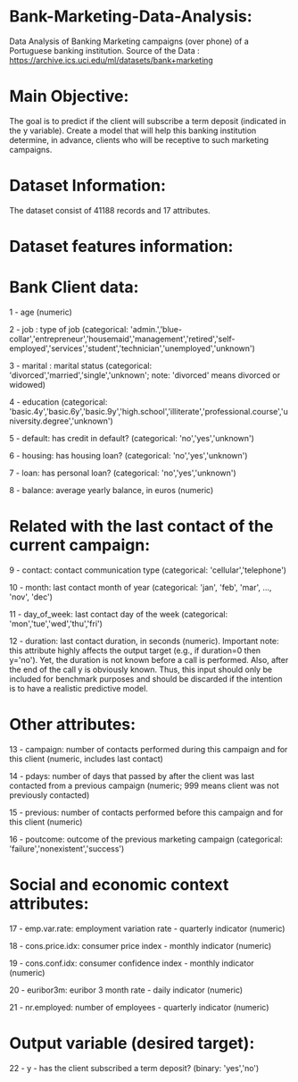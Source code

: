 # Bank-Marketing-Data-Analysis:
Data Analysis of Banking Marketing campaigns (over phone) of a Portuguese banking institution.
Source of the Data : https://archive.ics.uci.edu/ml/datasets/bank+marketing

# Main Objective:
The goal is to predict if the client will subscribe a term deposit (indicated in the y variable). Create a model that will help this banking institution determine, in advance, clients who will be receptive to such marketing campaigns.

# Dataset Information:
The dataset consist of 41188 records and 17 attributes.

# Dataset features information:
# Bank Client data:
1 - age (numeric)

2 - job : type of job (categorical: 'admin.','blue-collar','entrepreneur','housemaid','management','retired','self-employed','services','student','technician','unemployed','unknown')

3 - marital : marital status (categorical: 'divorced','married','single','unknown'; note: 'divorced' means divorced or widowed)

4 - education (categorical: 'basic.4y','basic.6y','basic.9y','high.school','illiterate','professional.course','university.degree','unknown')

5 - default: has credit in default? (categorical: 'no','yes','unknown')

6 - housing: has housing loan? (categorical: 'no','yes','unknown')

7 - loan: has personal loan? (categorical: 'no','yes','unknown')

8 - balance: average yearly balance, in euros (numeric) 

# Related with the last contact of the current campaign:
9 - contact: contact communication type (categorical: 'cellular','telephone') 

10 - month: last contact month of year (categorical: 'jan', 'feb', 'mar', ..., 'nov', 'dec')

11 - day_of_week: last contact day of the week (categorical: 'mon','tue','wed','thu','fri')

12 - duration: last contact duration, in seconds (numeric). Important note: this attribute highly affects the output target (e.g., if duration=0 then y='no'). Yet, the duration is not known before a call is performed. Also, after the end of the call y is obviously known. Thus, this input should only be included for benchmark purposes and should be discarded if the intention is to have a realistic predictive model.

# Other attributes:
13 - campaign: number of contacts performed during this campaign and for this client (numeric, includes last contact)

14 - pdays: number of days that passed by after the client was last contacted from a previous campaign (numeric; 999 means client was not previously contacted)

15 - previous: number of contacts performed before this campaign and for this client (numeric)

16 - poutcome: outcome of the previous marketing campaign (categorical: 'failure','nonexistent','success')

# Social and economic context attributes:
17 - emp.var.rate: employment variation rate - quarterly indicator (numeric)

18 - cons.price.idx: consumer price index - monthly indicator (numeric) 

19 - cons.conf.idx: consumer confidence index - monthly indicator (numeric) 

20 - euribor3m: euribor 3 month rate - daily indicator (numeric)

21 - nr.employed: number of employees - quarterly indicator (numeric)

# Output variable (desired target):

22 - y - has the client subscribed a term deposit? (binary: 'yes','no')

